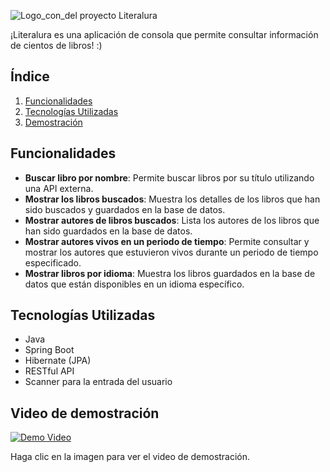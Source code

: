 ![Logo_con_del proyecto Literalura](https://github.com/user-attachments/assets/a0ecf676-1235-4d92-96f6-eb98ad36bc19)

¡Literalura es una aplicación de consola que permite consultar información de cientos de libros! :) 

<h2>Índice</h2>
 
1. [Funcionalidades](#funcionalidades)
2. [Tecnologías Utilizadas](#tecnologías-utilizadas)
3. [Demostración](#video-demostracion)


## Funcionalidades

- **Buscar libro por nombre**: Permite buscar libros por su título utilizando una API externa.
- **Mostrar los libros buscados**: Muestra los detalles de los libros que han sido buscados y guardados en la base de datos.
- **Mostrar autores de libros buscados**: Lista los autores de los libros que han sido guardados en la base de datos.
- **Mostrar autores vivos en un periodo de tiempo**: Permite consultar y mostrar los autores que estuvieron vivos durante un periodo de tiempo especificado.
- **Mostrar libros por idioma**: Muestra los libros guardados en la base de datos que están disponibles en un idioma específico.

## Tecnologías Utilizadas

- Java
- Spring Boot
- Hibernate (JPA)
- RESTful API
- Scanner para la entrada del usuario

## Video de demostración

[![Demo Video](http://img.youtube.com/vi/A4QGy2bg0Kk/0.jpg)](http://www.youtube.com/watch?v=A4QGy2bg0Kk)

Haga clic en la imagen para ver el video de demostración.



